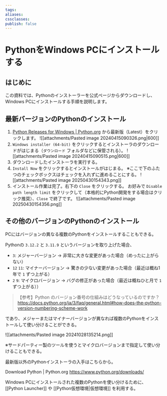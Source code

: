 ```yaml
---
tags:
aliases:
cssclasses:
publish: false
---
```

# PythonをWindows PCにインストールする

## はじめに

この資料では、Pythonのインストーラーを公式ページからダウンロードし、Windows PCにインストールする手順を説明します。

## 最新バージョンのPythonのインストール

1. [Python Releases for Windows | Python.org](https://www.python.org/downloads/windows/) から最新版（Latest）をクリックします。
    ![[attachments/Pasted image 20240415090326.png|600]]
2. `Windows installer (64-bit)` をクリックするとインストーラのダウンロードがはじまる（`ダウンロード` フォルダなどに保管される）。
    ![[attachments/Pasted image 20240415090515.png|600]]
3. ダウンロードしたインストーラを実行する。
4. `Install Now` をクリックするとインストールがはじまる。
    ※ここで下のふたつのチェックボックスはチェックを入れずに進めることにする。
    ![[attachments/Pasted image 20250430154343.png]]
5. インストール作業は完了。右下の `Close` をクリックする。
    お好みで `Disable path length limit` をクリックして（本格的にPython開発をする場合はクリック推奨）、`Close` で終了です。
    ![[attachments/Pasted image 20250430154356.png]]

## その他のバージョンのPythonのインストール

PCにはバージョンの異なる複数のPythonをインストールすることもできる。

Pythonの `3.12.2` と `3.11.9` というバージョンを取り上げた場合、

- `3`: メジャーバージョン → 非常に大きな変更があった場合（めったに上がらない）
- `12` `11`: マイナーバージョン → 驚きの少ない変更があった場合（最近は概ね1年で `1` ずつ上がる）
- `2` `9`: マイクロバージョン → バグの修正があった場合（最近は概ねひと月で `1` ずつ上がる））

>【参考】Python のバージョン番号の仕組みはどうなっているのですか？
> https://docs.python.org/ja/3/faq/general.html#how-does-the-python-version-numbering-scheme-work

であり、メジャーまたはマイナーバージョンが異なれば複数のPythonをインストールして使い分けることができる。

![[attachments/Pasted image 20241028135214.png]]

※サードパーティー製のツールを使うとマイクロバージョンまで指定して使い分けることもできる。

最新版以外のPythonインストーラの入手はこちらから。

Download Python | Python.org
https://www.python.org/downloads/

Windows PCにインストールされた複数のPythonを使い分けるために、[[Python Launcher]] や [[Python仮想環境|仮想環境]] を利用する。
